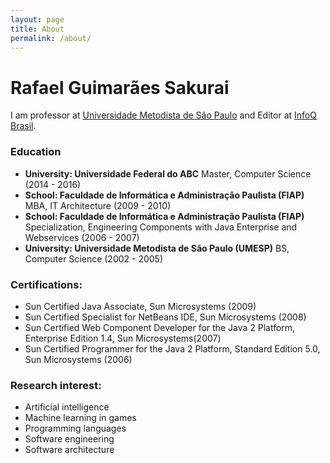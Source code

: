 ```yaml
---
layout: page
title: About
permalink: /about/
---
```


<h1>Rafael Guimarães Sakurai</h1>

I am professor at [Universidade Metodista de São Paulo](htttp://www.metodista.br) and Editor at [InfoQ Brasil](http://www.infoq.com/br).

<h3>Education</h3>
<ul>
	<li><b>University: Universidade Federal do ABC</b> Master, Computer Science (2014 - 2016)</li>
	<li><b>School: Faculdade de Informática e Administração Paulista (FIAP)</b> MBA, IT Architecture (2009 - 2010)</li>
	<li><b>School: Faculdade de Informática e Administração Paulista (FIAP)</b> Specialization, Engineering Components with Java Enterprise and Webservices (2006 - 2007)</li>
	<li><b>University: Universidade Metodista de São Paulo (UMESP)</b> BS, Computer Science (2002 - 2005)</li>
</ul>
<h3>Certifications:</h3>
<ul>
	<li>Sun Certified Java Associate, Sun Microsystems (2009)</li>
	<li>Sun Certified Specialist for NetBeans IDE, Sun Microsystems (2008)</li>
	<li>Sun Certified Web Component Developer for the Java 2 Platform, Enterprise Edition 1.4, Sun Microsystems(2007)</li>
	<li>Sun Certified Programmer for the Java 2 Platform, Standard Edition 5.0, Sun Microsystems (2006)</li>
</ul>
<h3>Research interest:</h3>
<ul>
	<li>Artificial intelligence</li>
	<li>Machine learning in games</li>
	<li>Programming languages</li>
	<li>Software engineering</li>
	<li>Software architecture</li>
</ul>